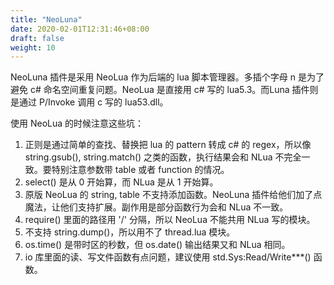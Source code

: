 ```yaml
---
title: "NeoLuna"
date: 2020-02-01T12:31:46+08:00
draft: false
weight: 10
---
```


NeoLuna 插件是采用 NeoLua 作为后端的 lua 脚本管理器。多插个字母 n 是为了避免 c# 命名空间重复问题。NeoLua 是直接用 c# 写的 lua5.3。而Luna 插件则是通过 P/Invoke 调用 c 写的 lua53.dll。  

使用 NeoLua 的时候注意这些坑：  
 1. 正则是通过简单的查找、替换把 lua 的 pattern 转成 c# 的 regex，所以像 string.gsub(), string.match() 之类的函数，执行结果会和 NLua 不完全一致。要特别注意参数带 table 或者 function 的情况。  
 2. select() 是从 0 开始算，而 NLua 是从 1 开始算。  
 3. 原版 NeoLua 的 string, table 不支持添加函数。NeoLuna 插件给他们加了点魔法，让他们支持扩展。副作用是部分函数行为会和 NLua 不一致。  
 4. require() 里面的路径用 '/' 分隔，所以 NeoLua 不能共用 NLua 写的模块。  
 5. 不支持 string.dump()，所以用不了 thread.lua 模块。  
 6. os.time() 是带时区的秒数，但 os.date() 输出结果又和 NLua 相同。  
 7. io 库里面的读、写文件函数有点问题，建议使用 std.Sys:Read/Write***() 函数。  
